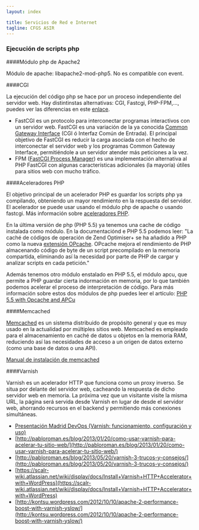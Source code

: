 ```yaml
---
layout: index

title: Servicios de Red e Internet
tagline: CFGS ASIR
---
```


### Ejecución de scripts php

####Módulo php de Apache2

Módulo de apache: libapache2-mod-php5. No es compatible con event.

####CGI

La ejecución del código php se hace por un proceso independiente del servidor web. Hay distintinstas alternativas: CGI, Fastcgi, PHP-FPM,..., puedes ver las diferencias en este [enlace](http://serverfault.com/questions/645755/differences-and-dis-advanages-between-fast-cgi-cgi-mod-php-suphp-php-fpm).

* FastCGI es un protocolo para interconectar programas interactivos con un servidor web. FastCGI es una variación de la ya conocida [Common Gateway Interface](http://es.wikipedia.org/wiki/Common_Gateway_Interface) (CGI ó Interfaz Común de Entrada). El principal objetivo de FastCGI es reducir la carga asociada con el hecho de interconectar el servidor web y los programas Common Gateway Interface, permitiéndole a un servidor atender más peticiones a la vez.
* FPM ([FastCGI Process Manager](http://php.net/manual/es/install.fpm.php)) es una implementación alternativa al PHP FastCGI con algunas características adicionales (la mayoría) útiles para sitios web con mucho tráfico. 

####Aceleradores PHP

El objetivo principal de un acelerador PHP es guardar los scripts php ya compilando, obteniendo un mayor rendimiento en la respuesta del servidor. El acelerador se puede usar usando el módulo php de apache o usando fastcgi. Más información sobre [aceleradores PHP](http://www.maestrosdelweb.com/aceleradores-de-php/).

En la última versión de php (PHP 5.5) ya tenemos una cache de código instalada como módulo. En la documentaciónd e PHP 5.5 podemos leer: "La caché de códigos de operación de Zend Optimiser+ se ha añadido a PHP como la nueva [extensión OPcache](http://php.net/manual/es/book.opcache.php). OPcache mejora el rendimiento de PHP almacenando código de byte de un script precompilado en la memoria compartida, eliminando así la necesidad por parte de PHP de cargar y analizar scripts en cada petición."

Además tenemos otro módulo enstalado en PHP 5.5, el módulo apcu, que permite a PHP guardar cierta indormación en memoria, por lo que también podemos acelerar el proceso de interpretación de código. Para más información sobre estos dos módulos de php puedes leer el artículo: [PHP 5.5 with Opcache and APCu](http://jessesnet.com/development-notes/2014/php-55-opcache-apcu/)

####Memcached

[Memcached](http://memcached.org/) es un sistema distribuido de propósito general y que es muy usado en la actualidad por múltiples sitios web. Memcached es empleado para el almacenamiento en caché de datos u objetos en la memoria RAM, reduciendo así las necesidades de acceso a un origen de datos externo (como una base de datos o una API).

[Manual de instalación de memcached](http://www.pontikis.net/blog/install-memcached-php-debian)

####Varnish

Varnish es un acelerador HTTP que funciona como un proxy inverso. Se situa por delante del servidor web, cacheando la respuesta de dicho servidor web en memoria. La próxima vez que un visitante visite la misma URL, la página será servida desde Varnish en lugar de desde el servidor web, ahorrando recursos en el backend y permitiendo más conexiones simultáneas.

* [Presentación Madrid DevOps (Varnish: funcionamiento, configuración y uso)](http://www.youtube.com/watch?v=A5poVWqjJrs)
* [http://pabloroman.es/blog/2013/01/20/como-usar-varnish-para-acelerar-tu-sitio-web/](http://pabloroman.es/blog/2013/01/20/como-usar-varnish-para-acelerar-tu-sitio-web/)
* [http://pabloroman.es/blog/2013/05/20/varnish-3-trucos-y-consejos/](http://pabloroman.es/blog/2013/05/20/varnish-3-trucos-y-consejos/)
* [https://scalr-wiki.atlassian.net/wiki/display/docs/Install+Varnish+HTTP+Accelerator+with+WordPress](https://scalr-wiki.atlassian.net/wiki/display/docs/Install+Varnish+HTTP+Accelerator+with+WordPress)
* [http://kontsu.wordpress.com/2012/10/10/apache-2-performance-boost-with-varnish-yslow/](http://kontsu.wordpress.com/2012/10/10/apache-2-performance-boost-with-varnish-yslow/)
